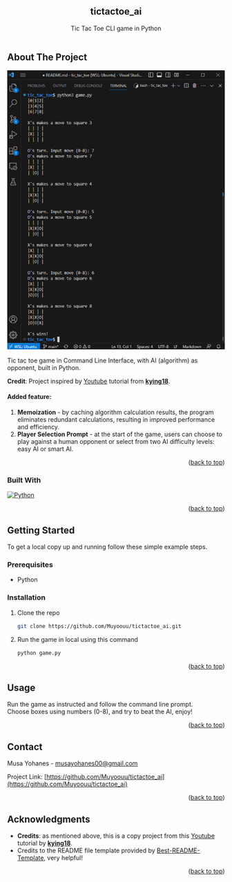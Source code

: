 
<a name="readme-top"></a>

<!-- PROJECT SHIELDS -->
<!--
*** I'm using markdown "reference style" links for readability.
*** Reference links are enclosed in brackets [ ] instead of parentheses ( ).
*** See the bottom of this document for the declaration of the reference variables
*** for contributors-url, forks-url, etc. This is an optional, concise syntax you may use.
*** https://www.markdownguide.org/basic-syntax/#reference-style-links
-->


<!-- PROJECT LOGO -->
<br />
<div align="center">

<h2 align="center">tictactoe_ai</h2>

  <p align="center">
    Tic Tac Toe CLI game in Python
    <br />
    <br />
</div>


<!-- ABOUT THE PROJECT -->
## About The Project

![Product Name Screen Shot][product-screenshot]

Tic tac toe game in Command Line Interface, with AI (algorithm) as opponent, built in Python.

__Credit__: Project inspired by [Youtube](https://youtu.be/fT3YWCKvuQE) tutorial from [__kying18__](https://github.com/kying18).

#### Added feature:  
1. __Memoization__ - by caching algorithm calculation results, the program eliminates redundant calculations, resulting in improved performance and efficiency.
2. __Player Selection Prompt__ - at the start of the game, users can choose to play against a human opponent or select from two AI difficulty levels: easy AI or smart AI.

<p align="right">(<a href="#readme-top">back to top</a>)</p>

### Built With

[![Python][Python.py]][Python-url]


<p align="right">(<a href="#readme-top">back to top</a>)</p>



<!-- GETTING STARTED -->
## Getting Started

To get a local copy up and running follow these simple example steps.

### Prerequisites

* Python

### Installation

1. Clone the repo
   ```bash
   git clone https://github.com/Muyoouu/tictactoe_ai.git
   ```
2. Run the game in local using this command
   ```bash
   python game.py
   ```

<p align="right">(<a href="#readme-top">back to top</a>)</p>


<!-- USAGE EXAMPLES -->
## Usage

Run the game as instructed and follow the command line prompt.  
Choose boxes using numbers (0-8), and try to beat the AI, enjoy!

<p align="right">(<a href="#readme-top">back to top</a>)</p>


<!-- CONTACT -->
## Contact

Musa Yohanes - musayohanes00@gmail.com

Project Link: [https://github.com/Muyoouu/tictactoe_ai](https://github.com/Muyoouu/tictactoe_ai)

<p align="right">(<a href="#readme-top">back to top</a>)</p>


<!-- ACKNOWLEDGMENTS -->
## Acknowledgments

* __Credits__: as mentioned above, this is a copy project from this [Youtube](https://youtu.be/fT3YWCKvuQE) tutorial by [__kying18__](https://github.com/kying18).
* Credits to the README file template provided by [Best-README-Template](https://github.com/othneildrew/Best-README-Template), very helpful!

<p align="right">(<a href="#readme-top">back to top</a>)</p>


<!-- MARKDOWN LINKS & IMAGES -->
<!-- https://www.markdownguide.org/basic-syntax/#reference-style-links -->
[product-screenshot]: img/Screenshot_Game.png
[Python.py]: https://img.shields.io/badge/python-3670A0?style=for-the-badge&logo=python&logoColor=ffdd54
[Python-url]: https://www.python.org/
